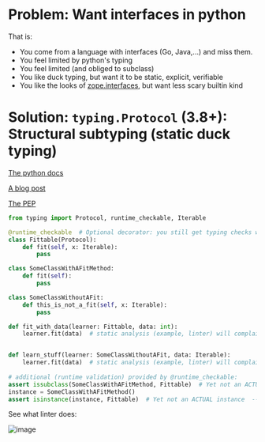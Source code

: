 


# Problem: Want interfaces in python

That is:
- You come from a language with interfaces (Go, Java,...) and miss them.
- You feel limited by python's typing
- You feel limited (and obliged to subclass)
- You like duck typing, but want it to be static, explicit, verifiable
- You like the looks of [zope.interfaces](https://pypi.org/project/zope.interface/), but want less scary builtin kind

# Solution: `typing.Protocol` (3.8+): Structural subtyping (static duck typing)

[The python docs](https://docs.python.org/3.9/library/typing.html#typing.Protocol)

[A blog post](https://andrewbrookins.com/technology/building-implicit-interfaces-in-python-with-protocol-classes/)

[The PEP](https://www.python.org/dev/peps/pep-0544/)


```python
from typing import Protocol, runtime_checkable, Iterable

@runtime_checkable  # Optional decorator: you still get typing checks without it (see later for what this adds!)
class Fittable(Protocol):
    def fit(self, x: Iterable):
        pass

class SomeClassWithAFitMethod:
    def fit(self):
        pass

class SomeClassWithoutAFit:
    def this_is_not_a_fit(self, x: Iterable):
        pass

def fit_with_data(learner: Fittable, data: int):
    learner.fit(data)  # static analysis (example, linter) will complain since data is not (declared to be) iterable


def learn_stuff(learner: SomeClassWithoutAFit, data: Iterable):
    learner.fit(data)  # static analysis (example, linter) will complain since SomeClassWithoutAFit doesn't have a fit
    
# additional (runtime validation) provided by @runtime_checkable:
assert issubclass(SomeClassWithAFitMethod, Fittable)  # Yet not an ACTUAL subclass -- just satisfies the protocol
instance = SomeClassWithAFitMethod()
assert isinstance(instance, Fittable)  # Yet not an ACTUAL instance  -- just satisfies the protocol

```

See what linter does:

![image](https://user-images.githubusercontent.com/1906276/116764915-9783eb80-a9d7-11eb-8033-459b75d580d9.png)
